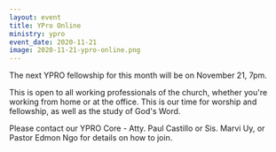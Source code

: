 ```yaml
---
layout: event
title: YPro Online
ministry: ypro
event_date: 2020-11-21
image: 2020-11-21-ypro-online.png
---
```


The next YPRO fellowship for this month will be on November 21, 7pm. 

This is open to all working professionals of the church, whether you're working from home or at the office. This is our time for worship and fellowship, as well as the study of God's Word. 

Please contact our YPRO Core - Atty. Paul Castillo or Sis. Marvi Uy, or Pastor Edmon Ngo for details on how to join.